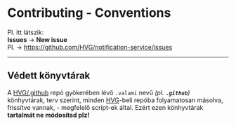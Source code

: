 # Contributing - Conventions
Pl. itt látszik: <br />
**Issues** &rarr; **New issue** <br />
Pl. &rarr; https://github.com/HVG/notification-service/issues

---

## Védett könyvtárak
A [HVG/.github](https://github.com/HVG/.github) repó gyökerében lévő `.valami` nevű *(pl. **`.github`**)* könhyvtárak,
terv szerint, minden [HVG](https://github.com/HVG)-beli repóba folyamatosan másolva, frissítve vannak, - megfelelő script-ek által.
Ezért ezen könhyvtárak **tartalmát ne módosítsd plz!**